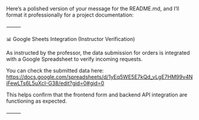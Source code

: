 Here’s a polished version of your message for the README.md, and I’ll format it professionally for a project documentation:

⸻

📊 Google Sheets Integration (Instructor Verification)

As instructed by the professor, the data submission for orders is integrated with a Google Spreadsheet to verify incoming requests.

You can check the submitted data here:
https://docs.google.com/spreadsheets/d/1yEq5WE5E7kQd_vLgE7HM99v4NiFewLTs6L5uXcI-G38/edit?gid=0#gid=0

This helps confirm that the frontend form and backend API integration are functioning as expected.

⸻
